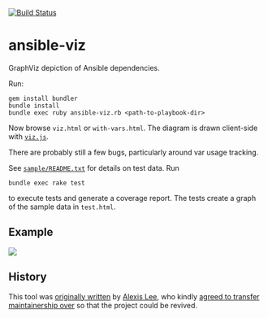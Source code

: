 [![Build Status](https://travis-ci.org/aspiers/ansible-viz.svg?branch=master)](https://travis-ci.org/aspiers/ansible-viz)

ansible-viz
===========

GraphViz depiction of Ansible dependencies.

Run:

    gem install bundler
    bundle install
    bundle exec ruby ansible-viz.rb <path-to-playbook-dir>

Now browse `viz.html` or `with-vars.html`. The diagram is drawn
client-side with [`viz.js`](https://github.com/mdaines/viz.js/).

There are probably still a few bugs, particularly around var usage tracking.

See [`sample/README.txt`](sample/README.txt) for details on test
data. Run

    bundle exec rake test

to execute tests and generate a coverage report. The tests create a
graph of the sample data in `test.html`.

## Example

![](example.png)

## History

This tool was [originally written](https://github.com/lxsli/ansible-viz)
by [Alexis Lee](https://github.com/lxsli/ansible-viz), who kindly
[agreed to transfer maintainership over](https://github.com/lxsli/ansible-viz/issues/3)
so that the project could be revived.
